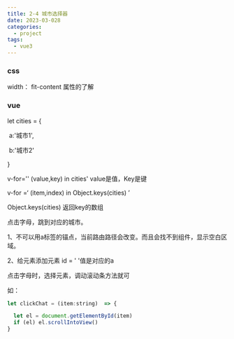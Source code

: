 ```yaml
---
title: 2-4 城市选择器
date: 2023-03-028
categories:
  - project
tags:
  - vue3
---
```


### css 

width： fit-content 属性的了解



### vue 

let cities = {

​	a:'城市1',

​	b:'城市2'

} 

v-for='' (value,key) in cities'    value是值，Key是键



v-for =‘  (item,index) in Object.keys(cities)  ’

Object.keys(cities)  返回key的数组





点击字母，跳到对应的城市。



1、不可以用a标签的锚点，当前路由路径会改变。而且会找不到组件，显示空白区域。



2、给元素添加元素 id = ' '值是对应的a

点击字母时，选择元素，调动滚动条方法就可

如：

```javascript
let clickChat = (item:string)  => {

  let el = document.getElementById(item)
  if (el) el.scrollIntoView()
}
```

